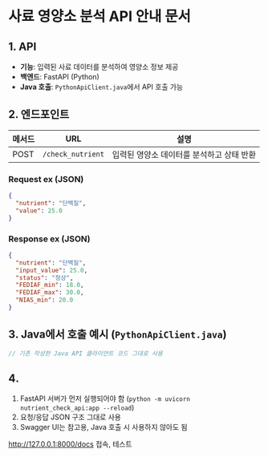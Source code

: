 # 사료 영양소 분석 API 안내 문서

## 1️. API 

- **기능**: 입력된 사료 데이터를 분석하여 영양소 정보 제공
- **백엔드**: FastAPI (Python)
- **Java 호출**: `PythonApiClient.java`에서 API 호출 가능

## 2️. 엔드포인트

| 메서드  | URL               | 설명                      |
| ---- | ----------------- | ----------------------- |
| POST | `/check_nutrient` | 입력된 영양소 데이터를 분석하고 상태 반환 |

### Request ex (JSON)

```json
{
  "nutrient": "단백질",
  "value": 25.0
}
```

### Response ex (JSON)

```json
{
  "nutrient": "단백질",
  "input_value": 25.0,
  "status": "정상",
  "FEDIAF_min": 18.0,
  "FEDIAF_max": 30.0,
  "NIAS_min": 20.0
}
```

## 3️. Java에서 호출 예시 (`PythonApiClient.java`)

```java
// 기존 작성한 Java API 클라이언트 코드 그대로 사용
```

## 4️. 

1. FastAPI 서버가 먼저 실행되어야 함 (`python -m uvicorn nutrient_check_api:app --reload`)
2. 요청/응답 JSON 구조 그대로 사용
3. Swagger UI는 참고용, Java 호출 시 사용하지 않아도 됨

http://127.0.0.1:8000/docs 접속, 테스트
